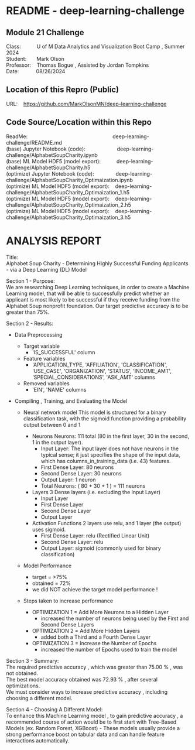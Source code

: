 # README - deep-learning-challenge  
  
## Module 21 Challenge  
Class:&nbsp;&nbsp;&nbsp;&nbsp;&nbsp;&nbsp;&nbsp;&nbsp;&nbsp;&nbsp;&nbsp;U of M Data Analytics and Visualization Boot Camp , Summer 2024  
Student:&nbsp;&nbsp;&nbsp;&nbsp;&nbsp;&nbsp;&nbsp;Mark Olson  
Professor:&nbsp;&nbsp;&nbsp;&nbsp;Thomas Bogue  ,  Assisted by Jordan Tompkins  
Date:&nbsp;&nbsp;&nbsp;&nbsp;&nbsp;&nbsp;&nbsp;&nbsp;&nbsp;&nbsp;&nbsp;&nbsp;08/26/2024  
  
## Location of this Repro (Public)  
URL:&nbsp;&nbsp;&nbsp;&nbsp;https://github.com/MarkOlsonMN/deep-learning-challenge  
  
## Code Source/Location within this Repo  
ReadMe:&nbsp;&nbsp;&nbsp;&nbsp;&nbsp;&nbsp;&nbsp;&nbsp;&nbsp;&nbsp;&nbsp;&nbsp;&nbsp;&nbsp;&nbsp;&nbsp;&nbsp;&nbsp;&nbsp;&nbsp;&nbsp;&nbsp;&nbsp;&nbsp;&nbsp;&nbsp;&nbsp;&nbsp;&nbsp;&nbsp;&nbsp;&nbsp;&nbsp;&nbsp;&nbsp;&nbsp;&nbsp;&nbsp;&nbsp;&nbsp;&nbsp;&nbsp;&nbsp;&nbsp;&nbsp;&nbsp;&nbsp;&nbsp;&nbsp;&nbsp;&nbsp;&nbsp;&nbsp;&nbsp;&nbsp;&nbsp;&nbsp;&nbsp;&nbsp;deep-learning-challenge/README.md  
(base) Jupyter Notebook (code):&nbsp;&nbsp;&nbsp;&nbsp;&nbsp;&nbsp;&nbsp;&nbsp;&nbsp;&nbsp;&nbsp;&nbsp;&nbsp;&nbsp;&nbsp;&nbsp;&nbsp;&nbsp;&nbsp;&nbsp;&nbsp;&nbsp;deep-learning-challenge/AlphabetSoupCharity.ipynb  
(base) ML Model HDF5 (model export):&nbsp;&nbsp;&nbsp;&nbsp;&nbsp;&nbsp;&nbsp;&nbsp;&nbsp;&nbsp;&nbsp;deep-learning-challenge/AlphabetSoupCharity.h5  
(optimize) Jupyter Notebook (code):&nbsp;&nbsp;&nbsp;&nbsp;&nbsp;&nbsp;&nbsp;&nbsp;&nbsp;&nbsp;&nbsp;&nbsp;&nbsp;&nbsp;&nbsp;deep-learning-challenge/AlphabetSoupCharity_Optimaization.ipynb  
(optimize) ML Model HDF5 (model export):&nbsp;&nbsp;&nbsp;&nbsp;deep-learning-challenge/AlphabetSoupCharity_Optimaization_1.h5  
(optimize) ML Model HDF5 (model export):&nbsp;&nbsp;&nbsp;&nbsp;deep-learning-challenge/AlphabetSoupCharity_Optimaization_2.h5  
(optimize) ML Model HDF5 (model export):&nbsp;&nbsp;&nbsp;&nbsp;deep-learning-challenge/AlphabetSoupCharity_Optimaization_3.h5  

# ANALYSIS REPORT  

Title:  
Alphabet Soup Charity - Determining Highly Successful Funding Applicants - via a Deep Learning (DL) Model  

Section 1 - Purpose:  
We are researching Deep Learning techniques, in order to create a Machine Learning model, that will be able to successfully predict whether an applicant is most likely to be successful if they receive funding from the Alphabet Soup nonprofit foundation.  Our target predictive accuracy is to be greater than 75%.  
  
Section 2 - Results:  
 - Data Preprocessing
    - Target variable
       - 'IS_SUCCESSFUL' column
    - Feature variables
       - 'APPLICATION_TYPE, 'AFFILIATION', 'CLASSIFICATION', 'USE_CASE', 'ORGANIZATION', 'STATUS', 'INCOME_AMT', 'SPECIAL_CONSIDERATIONS', 'ASK_AMT' columns
    - Removed variables
       - 'EIN', 'NAME' columns
 
 - Compiling , Training, and Evaluating the Model
    - Neural network model
      This model is structured for a binary classification task, with the sigmoid function providing a probability output between 0 and 1
        - Neurons
          Neurons: 111 total (80 in the first layer, 30 in the second, 1 in the output layer).
            - Input Layer: The input layer does not have neurons in the typical sense; it just specifies the shape of the input data, which has columns_in_training_data (i.e. 43) features.
            - First Dense Layer: 80 neurons
            - Second Dense Layer: 30 neurons
            - Output Layer: 1 neuron
            - Total Neurons: ( 80 + 30 + 1 ) = 111 neurons
        - Layers
          3 Dense layers (i.e. excluding the Input Layer)
            - Input Layer
            - First Dense Layer
            - Second Dense Layer
            - Output Layer
        - Activation Functions
          2 layers use relu, and 1 layer (the output) uses sigmoid.
            - First Dense Layer:  relu       (Rectified Linear Unit)
            - Second Dense Layer: relu
            - Output Layer:       sigmoid    (commonly used for binary classification)

    - Model Performance 
       - target   = >75%
       - obtained =  72%
       - we did NOT achieve the target model performance !
         
    - Steps taken to increase performance
       - OPTIMIZATION 1 = Add More Neurons to a Hidden Layer
          - increased the number of neurons being used by the First and Second Dense Layers
       - OPTIMIZATION 2 = Add More Hidden Layers
          - added both a Third and a Fourth Dense Layer
       - OPTIMIZATION 3 = Increase the Number of Epochs
          - increased the number of Epochs used to train the model

Section 3 - Summary:  
The required predictive accuracy , which was greater than 75.00 % , was not obtained.  
The best model accuracy obtained was 72.93 % , after several optimizations.  
We must consider ways to increase predictive accuracy , including choosing a different model.

Section 4 - Choosing A Different Model:  
To enhance this Machine Learning model , to gain predictive accuracy , a recommended course of action would be to first start with Tree-Based Models (ex. Random Forest, XGBoost) - These models usually provide a strong performance boost on tabular data and can handle feature interactions automatically.  
